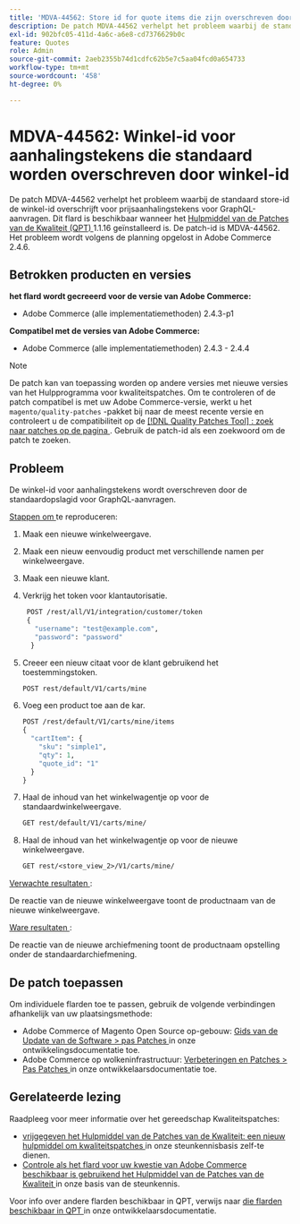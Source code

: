 ```yaml
---
title: 'MDVA-44562: Store id for quote items die zijn overschreven door standaard store id'
description: De patch MDVA-44562 verhelpt het probleem waarbij de standaard store-id de winkel-id overschrijft voor prijsaanhalingstekens voor GraphQL-aanvragen. Deze patch is beschikbaar wanneer [Quality Patches Tool (QPT)] (/help/announcements/adobe-commerce-announcements/magento-quality-patches-released-new-tool-to-self-serve-quality-patches.md) 1.1.16 is geïnstalleerd. De patch-id is MDVA-44562. Het probleem wordt volgens de planning opgelost in Adobe Commerce 2.4.6.
exl-id: 902bfc05-411d-4a6c-a6e8-cd7376629b0c
feature: Quotes
role: Admin
source-git-commit: 2aeb2355b74d1cdfc62b5e7c5aa04fcd0a654733
workflow-type: tm+mt
source-wordcount: '458'
ht-degree: 0%

---
```


# MDVA-44562: Winkel-id voor aanhalingstekens die standaard worden overschreven door winkel-id

De patch MDVA-44562 verhelpt het probleem waarbij de standaard store-id de winkel-id overschrijft voor prijsaanhalingstekens voor GraphQL-aanvragen. Dit flard is beschikbaar wanneer het [ Hulpmiddel van de Patches van de Kwaliteit (QPT) ](/help/announcements/adobe-commerce-announcements/magento-quality-patches-released-new-tool-to-self-serve-quality-patches.md) 1.1.16 geïnstalleerd is. De patch-id is MDVA-44562. Het probleem wordt volgens de planning opgelost in Adobe Commerce 2.4.6.

## Betrokken producten en versies

**het flard wordt gecreeerd voor de versie van Adobe Commerce:**

* Adobe Commerce (alle implementatiemethoden) 2.4.3-p1

**Compatibel met de versies van Adobe Commerce:**

* Adobe Commerce (alle implementatiemethoden) 2.4.3 - 2.4.4

>[!NOTE]
>
>De patch kan van toepassing worden op andere versies met nieuwe versies van het Hulpprogramma voor kwaliteitspatches. Om te controleren of de patch compatibel is met uw Adobe Commerce-versie, werkt u het `magento/quality-patches` -pakket bij naar de meest recente versie en controleert u de compatibiliteit op de [[!DNL Quality Patches Tool] : zoek naar patches op de pagina ](https://experienceleague.adobe.com/tools/commerce-quality-patches/index.html) . Gebruik de patch-id als een zoekwoord om de patch te zoeken.

## Probleem

De winkel-id voor aanhalingstekens wordt overschreven door de standaardopslagid voor GraphQL-aanvragen.

<u> Stappen om </u> te reproduceren:

1. Maak een nieuwe winkelweergave.
1. Maak een nieuw eenvoudig product met verschillende namen per winkelweergave.
1. Maak een nieuwe klant.
1. Verkrijg het token voor klantautorisatie.

   ```GraphQL
    POST /rest/all/V1/integration/customer/token
    {
      "username": "test@example.com",
      "password": "password"
     }
   ```

1. Creeer een nieuw citaat voor de klant gebruikend het toestemmingstoken.

   ```GraphQL
   POST rest/default/V1/carts/mine
   ```

1. Voeg een product toe aan de kar.

   ```GraphQL
   POST /rest/default/V1/carts/mine/items
   {
     "cartItem": {
       "sku": "simple1",
       "qty": 1,
       "quote_id": "1"
     }
   }
   ```

1. Haal de inhoud van het winkelwagentje op voor de standaardwinkelweergave.

   ```GraphQL
   GET rest/default/V1/carts/mine/
   ```

1. Haal de inhoud van het winkelwagentje op voor de nieuwe winkelweergave.

   ```GraphQL
   GET rest/<store_view_2>/V1/carts/mine/
   ```

<u> Verwachte resultaten </u>:

De reactie van de nieuwe winkelweergave toont de productnaam van de nieuwe winkelweergave.

<u> Ware resultaten </u>:

De reactie van de nieuwe archiefmening toont de productnaam opstelling onder de standaardarchiefmening.

## De patch toepassen

Om individuele flarden toe te passen, gebruik de volgende verbindingen afhankelijk van uw plaatsingsmethode:

* Adobe Commerce of Magento Open Source op-gebouw: [ Gids van de Update van de Software > pas Patches ](https://experienceleague.adobe.com/en/docs/commerce-operations/tools/quality-patches-tool/usage) in onze ontwikkelingsdocumentatie toe.
* Adobe Commerce op wolkeninfrastructuur: [ Verbeteringen en Patches > Pas Patches ](https://experienceleague.adobe.com/en/docs/commerce-cloud-service/user-guide/develop/upgrade/apply-patches) in onze ontwikkelaarsdocumentatie toe.

## Gerelateerde lezing

Raadpleeg voor meer informatie over het gereedschap Kwaliteitspatches:

* [ vrijgegeven het Hulpmiddel van de Patches van de Kwaliteit: een nieuw hulpmiddel om kwaliteitspatches ](/help/announcements/adobe-commerce-announcements/magento-quality-patches-released-new-tool-to-self-serve-quality-patches.md) in onze steunkennisbasis zelf-te dienen.
* [ Controle als het flard voor uw kwestie van Adobe Commerce beschikbaar is gebruikend het Hulpmiddel van de Patches van de Kwaliteit ](/help/support-tools/patches-available-in-qpt-tool/check-patch-for-magento-issue-with-magento-quality-patches.md) in onze basis van de steunkennis.

Voor info over andere flarden beschikbaar in QPT, verwijs naar [ die flarden beschikbaar in QPT ](https://experienceleague.adobe.com/tools/commerce-quality-patches/index.html) in onze ontwikkelaarsdocumentatie.
